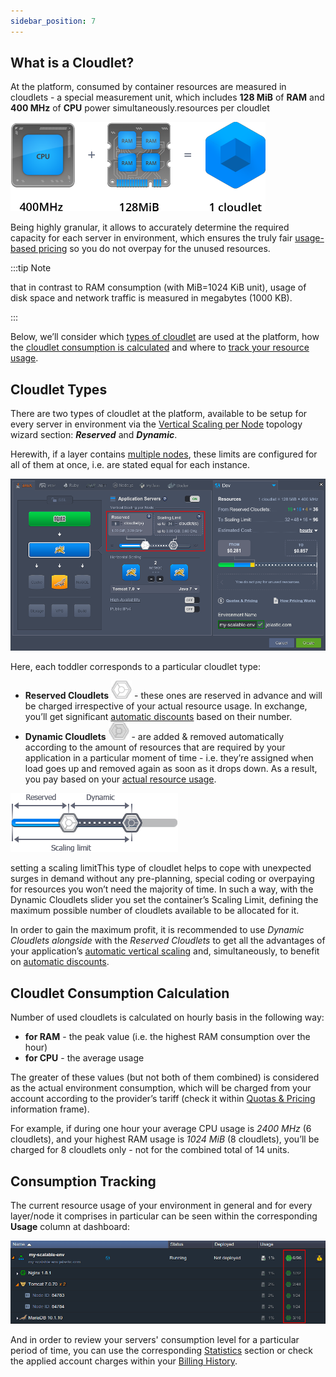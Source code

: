 ```yaml
---
sidebar_position: 7
---
```


## What is a Cloudlet?
At the platform, consumed by container resources are measured in cloudlets - a special measurement unit, which includes **128 MiB** of **RAM** and **400 MHz** of **CPU** power simultaneously.resources per cloudlet

<div style={{
    display:'flex',
    justifyContent: 'center',
    margin: '0 0 1rem 0'
}}>

![Locale Dropdown](./img/Cloudlet/4.71.png)

</div>

Being highly granular, it allows to accurately determine the required capacity for each server in environment, which ensures the truly fair [usage-based pricing](1) so you do not overpay for the unused resources.

:::tip Note

that in contrast to RAM consumption (with MiB=1024 KiB unit), usage of disk space and network traffic is measured in megabytes (1000 KB).

:::

Below, we’ll consider which [types of cloudlet](1) are used at the platform, how the [cloudlet consumption is calculated](1) and where to [track your resource usage](1).

## Cloudlet Types
There are two types of cloudlet at the platform, available to be setup for every server in environment via the [Vertical Scaling per Node](1) topology wizard section: ***Reserved*** and ***Dynamic***.

Herewith, if a layer contains [multiple nodes](1), these limits are configured for all of them at once, i.e. are stated equal for each instance.

![Locale Dropdown](./img/Cloudlet/4.72.png)

Here, each toddler corresponds to a particular cloudlet type:

- **Reserved Cloudlets** ![Locale Dropdown](./img/Cloudlet/4.73.png) - these ones are reserved in advance and will be charged irrespective of your actual resource usage. In exchange, you’ll get significant [automatic discounts](1) based on their number.
- **Dynamic Cloudlets** ![Locale Dropdown](./img/Cloudlet/4.74.png) - are added & removed automatically according to the amount of resources that are required by your application in a particular moment of time - i.e. they’re assigned when load goes up and removed again as soon as it drops down. As a result, you pay based on your [actual resource usage](1).

<div style={{
    display:'flex',
    justifyContent: 'center',
    margin: '0 0 1rem 0'
}}>

![Locale Dropdown](./img/Cloudlet/4.75.png) 

</div>

setting a scaling limitThis type of cloudlet helps to cope with unexpected surges in demand without any pre-planning, special coding or overpaying for resources you won’t need the majority of time. In such a way, with the Dynamic Cloudlets slider you set the container’s Scaling Limit, defining the maximum possible number of cloudlets available to be allocated for it.

In order to gain the maximum profit, it is recommended to use *Dynamic Cloudlets  alongside* with the *Reserved Cloudlets* to get all the advantages of your application’s [automatic vertical scaling](1) and, simultaneously, to benefit on [automatic discounts](1).

## Cloudlet Consumption Calculation
Number of used cloudlets is calculated on hourly basis in the following way:

- **for RAM** - the peak value (i.e. the highest RAM consumption over the hour)
- **for CPU** - the average usage

The greater of these values (but not both of them combined) is considered as the actual environment consumption, which will be charged from your account according to the provider’s tariff (check it within [Quotas & Pricing](1) information frame).

For example, if during one hour your average CPU usage is *2400 MHz* (6 cloudlets), and your highest RAM usage is *1024 MiB* (8 cloudlets), you’ll be charged for 8 cloudlets only - not for the combined total of 14 units.

## Consumption Tracking
The current resource usage of your environment in general and for every layer/node it comprises in particular can be seen within the corresponding **Usage** column at dashboard:

![Locale Dropdown](./img/Cloudlet/4.76.png)

And in order to review your servers' consumption level for a particular period of time, you can use the corresponding [Statistics](1) section or check the applied account charges within your [Billing History](1).